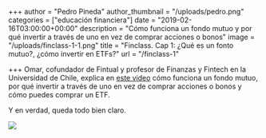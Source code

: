 +++
author = "Pedro Pineda"
author_thumbnail = "/uploads/pedro.png"
categories = ["educación financiera"]
date = "2019-02-16T03:00:00+00:00"
description = "Cómo funciona un fondo mutuo y por qué invertir a través de uno en vez de comprar acciones o bonos"
image = "/uploads/finclass-1-1.png"
title = "Finclass. Cap 1: ¿Qué es un fonto mutuo?, ¿cómo invertir en ETFs?"
url = "/finclass-1"

+++
Omar, cofundador de Fintual y profesor de Finanzas y Fintech en la Universidad de Chile, explica en [este video](https://www.youtube.com/watch?v=H9DMQKxONeI "Finclass. Clase 1.") cómo funciona un fondo mutuo, por qué invertir a través de uno en vez de comprar acciones o bonos y cómo puedes comprar un ETF.

Y en verdad, queda todo bien claro.

![](/uploads/comentario.png)
